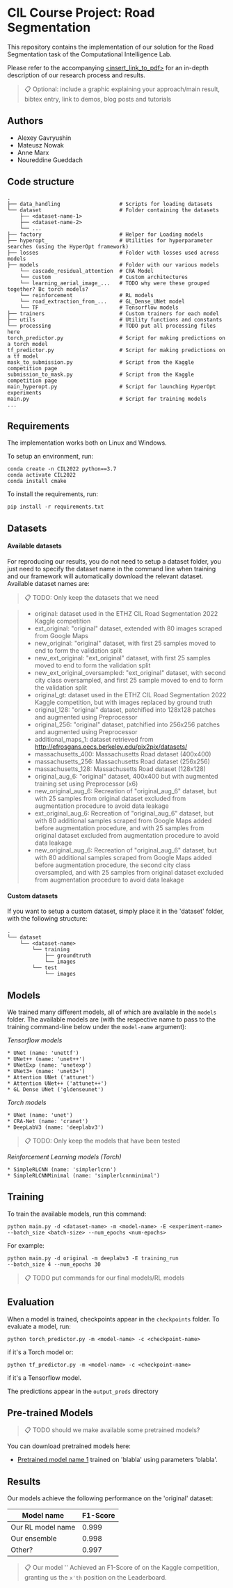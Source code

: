 # CIL Course Project: Road Segmentation

This repository contains the implementation of our solution for the Road Segmentation task of the Computational Intelligence Lab.

Please refer to the accompanying [<insert_link_to_pdf>](https://arxiv.org/abs/2030.12345) for an in-depth description of our 
research process and results.

>📋  Optional: include a graphic explaining your approach/main result, bibtex entry, link to demos, blog posts and tutorials

## Authors
* Alexey Gavryushin
* Mateusz Nowak
* Anne Marx
* Noureddine Gueddach

## Code structure

```
.
├── data_handling                   # Scripts for loading datasets
└── dataset                         # Folder containing the datasets
    ├── <dataset-name-1>
    ├── <dataset-name-2>  
    └── ...     
├── factory                         # Helper for Loading models
├── hyperopt_                       # Utilities for hyperparameter searches (using the HyperOpt framework)
├── losses                          # Folder with losses used across models
├── models                          # Folder with our various models
    └── cascade_residual_attention  # CRA Model
    └── custom                      # Custom architectures
    └── learning_aerial_image_...   # TODO why were these grouped together? Bc torch models?
    └── reinforcement               # RL models
    └── road_extraction_from_...    # GL_Dense_UNet model
    └── TF                          # Tensorflow models
├── trainers                        # Custom trainers for each model
├── utils                           # Utility functions and constants
└── processing                      # TODO put all processing files here
torch_predictor.py                  # Script for making predictions on a torch model
tf_predictor.py                     # Script for making predictions on a tf model
mask_to_submission.py               # Script from the Kaggle competition page
submission_to_mask.py               # Script from the Kaggle competition page
main_hyperopt.py                    # Script for launching HyperOpt experiments
main.py                             # Script for training models
...
```

## Requirements

The implementation works both on Linux and Windows.

To setup an environment, run:
```setup
conda create -n CIL2022 python==3.7
conda activate CIL2022
conda install cmake
```

To install the requirements, run:

```setup
pip install -r requirements.txt
```

## Datasets

#### Available datasets
For reproducing our results, you do not need to setup a dataset folder, you 
just need to specify the dataset name in the command line when training and 
our framework will automatically download the relevant dataset. Available 
dataset names are:

>📋  TODO: Only keep the datasets that we need

> * original: dataset used in the ETHZ CIL Road Segmentation 2022 Kaggle competition
> * ext_original: "original" dataset, extended with 80 images scraped from Google Maps
> * new_original: "original" dataset, with first 25 samples moved to end to form the validation split
> * new_ext_original: "ext_original" dataset, with first 25 samples moved to end to form the validation split
> * new_ext_original_oversampled: "ext_original" dataset, with second city class oversampled, and 
first 25 sample moved to end to form the validation split
> * original_gt: dataset used in the ETHZ CIL Road Segmentation 2022 Kaggle competition, 
but with images replaced by ground truth
> * original_128: "original" dataset, patchified into 128x128 patches and augmented using Preprocessor
> * original_256: "original" dataset, patchified into 256x256 patches and augmented using Preprocessor
> * additional_maps_1: dataset retrieved from http://efrosgans.eecs.berkeley.edu/pix2pix/datasets/
> * massachusetts_400: Massachusetts Road dataset (400x400)
> * massachusetts_256: Massachusetts Road dataset (256x256)
> * massachusetts_128: Massachusetts Road dataset (128x128)
> * original_aug_6: "original" dataset, 400x400 but with augmented training set using Preprocessor (x6)
> * new_original_aug_6: Recreation of "original_aug_6" dataset, but with 25 samples from original dataset excluded from augmentation
procedure to avoid data leakage
> * ext_original_aug_6: Recreation of "original_aug_6" dataset, but with 80 additional samples scraped from Google Maps added before
augmentation procedure, and with 25 samples from original dataset excluded from augmentation procedure 
to avoid data leakage
> * new_original_aug_6: Recreation of "original_aug_6" dataset, but with 80 additional samples scraped from Google Maps added before
augmentation procedure, the second city class oversampled, and with 25 samples from original dataset excluded from
augmentation procedure to avoid data leakage

#### Custom datasets
If you want to setup a custom dataset, simply place it in the 'dataset' folder,
with the following structure:

```
.
└── dataset                   
    └── <dataset-name>        
        └── training
            ├── groundtruth
            └── images
        └── test
            └── images
```

## Models
We trained many different models, all of which are available in the `models` folder.
The available models are (with the respective name to pass to the training
command-line below under the `model-name` argument):

*Tensorflow models*
```
* UNet (name: 'unettf')
* UNet++ (name: 'unet++')
* UNetExp (name: 'unetexp')
* UNet3+ (name: 'unet3+')
* Attention UNet ('attunet')
* Attention UNet++ ('attunet++')
* GL Dense UNet ('gldenseunet')
```

*Torch models*
```
* UNet (name: 'unet')
* CRA-Net (name: 'cranet')
* DeepLabV3 (name: 'deeplabv3')
```

>📋  TODO: Only keep the models that have been tested

*Reinforcement Learning models (Torch)*
```
* SimpleRLCNN (name: 'simplerlcnn')
* SimpleRLCNNMinimal (name: 'simplerlcnnminimal')
```

## Training

To train the available models, run this command:

```train
python main.py -d <dataset-name> -m <model-name> -E <experiment-name> 
--batch_size <batch-size> --num_epochs <num-epochs>
```

For example:

```train
python main.py -d original -m deeplabv3 -E training_run 
--batch_size 4 --num_epochs 30
```

>📋  TODO put commands for our final models/RL models

## Evaluation

When a model is trained, checkpoints appear in the `checkpoints` folder.
To evaluate a model, run:

```eval
python torch_predictor.py -m <model-name> -c <checkpoint-name>
```

if it's a Torch model or:

```eval
python tf_predictor.py -m <model-name> -c <checkpoint-name>
```

if it's a Tensorflow model.

The predictions appear in the `output_preds` directory

## Pre-trained Models

>📋 TODO should we make available some pretrained models?

You can download pretrained models here:

- [Pretrained model name 1](https://drive.google.com/mymodel.pth) trained on 'blabla' using parameters 'blabla'. 

## Results

Our models achieve the following performance on the 'original' dataset:

| Model name         | F1-Score  |
| ------------------ |---------------- |
| Our RL model name  |     0.999         |
| Our ensemble  |     0.998         |
| Other?  |     0.997         |

>📋  Our model '<insert-name>' Achieved an F1-Score of <insert-score> on the Kaggle competition, granting us 
>the `x'th` position on the Leaderboard. 
